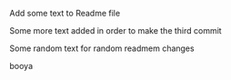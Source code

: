 Add some text to Readme file

Some more text added in order to make the third commit

Some random text for random readmem changes

booya

